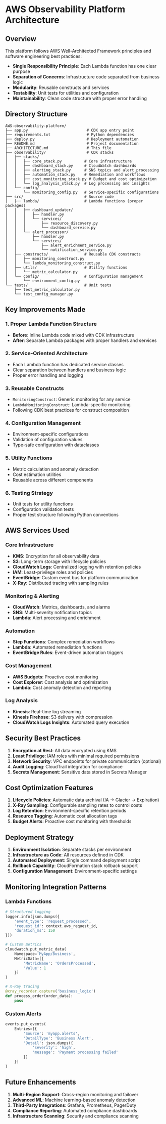 # AWS Observability Platform Architecture

## Overview

This platform follows AWS Well-Architected Framework principles and software engineering best practices:

- **Single Responsibility Principle**: Each Lambda function has one clear purpose
- **Separation of Concerns**: Infrastructure code separated from business logic
- **Modularity**: Reusable constructs and services
- **Testability**: Unit tests for utilities and configuration
- **Maintainability**: Clean code structure with proper error handling

## Directory Structure

```
AWS-observability-platform/
├── app.py                          # CDK app entry point
├── requirements.txt                # Python dependencies
├── deploy.py                       # Deployment automation
├── README.md                       # Project documentation
├── ARCHITECTURE.md                 # This file
├── observability/                  # CDK stacks
│   ├── stacks/
│   │   ├── core_stack.py          # Core infrastructure
│   │   ├── dashboard_stack.py     # CloudWatch dashboards
│   │   ├── alerting_stack.py      # SNS topics and alert processing
│   │   ├── automation_stack.py    # Remediation and workflows
│   │   ├── cost_monitoring_stack.py # Budget and cost optimization
│   │   └── log_analysis_stack.py  # Log processing and insights
│   └── config/
│       └── monitoring_config.py   # Service-specific configurations
├── src/                           # Source code
│   ├── lambda/                    # Lambda functions (proper packages)
│   │   ├── dashboard_updater/
│   │   │   ├── handler.py
│   │   │   └── services/
│   │   │       ├── resource_discovery.py
│   │   │       └── dashboard_service.py
│   │   └── alert_processor/
│   │       ├── handler.py
│   │       └── services/
│   │           ├── alert_enrichment_service.py
│   │           └── notification_service.py
│   ├── constructs/                # Reusable CDK constructs
│   │   ├── monitoring_construct.py
│   │   └── lambda_monitoring_construct.py
│   ├── utils/                     # Utility functions
│   │   └── metric_calculator.py
│   └── config/                    # Configuration management
│       └── environment_config.py
└── tests/                         # Unit tests
    ├── test_metric_calculator.py
    └── test_config_manager.py
```

## Key Improvements Made

### 1. Proper Lambda Function Structure
- **Before**: Inline Lambda code mixed with CDK infrastructure
- **After**: Separate Lambda packages with proper handlers and services

### 2. Service-Oriented Architecture
- Each Lambda function has dedicated service classes
- Clear separation between handlers and business logic
- Proper error handling and logging

### 3. Reusable Constructs
- `MonitoringConstruct`: Generic monitoring for any service
- `LambdaMonitoringConstruct`: Lambda-specific monitoring
- Following CDK best practices for construct composition

### 4. Configuration Management
- Environment-specific configurations
- Validation of configuration values
- Type-safe configuration with dataclasses

### 5. Utility Functions
- Metric calculation and anomaly detection
- Cost estimation utilities
- Reusable across different components

### 6. Testing Strategy
- Unit tests for utility functions
- Configuration validation tests
- Proper test structure following Python conventions

## AWS Services Used

### Core Infrastructure
- **KMS**: Encryption for all observability data
- **S3**: Long-term storage with lifecycle policies
- **CloudWatch Logs**: Centralized logging with retention policies
- **IAM**: Least-privilege roles and policies
- **EventBridge**: Custom event bus for platform communication
- **X-Ray**: Distributed tracing with sampling rules

### Monitoring & Alerting
- **CloudWatch**: Metrics, dashboards, and alarms
- **SNS**: Multi-severity notification topics
- **Lambda**: Alert processing and enrichment

### Automation
- **Step Functions**: Complex remediation workflows
- **Lambda**: Automated remediation functions
- **EventBridge Rules**: Event-driven automation triggers

### Cost Management
- **AWS Budgets**: Proactive cost monitoring
- **Cost Explorer**: Cost analysis and optimization
- **Lambda**: Cost anomaly detection and reporting

### Log Analysis
- **Kinesis**: Real-time log streaming
- **Kinesis Firehose**: S3 delivery with compression
- **CloudWatch Logs Insights**: Automated query execution

## Security Best Practices

1. **Encryption at Rest**: All data encrypted using KMS
2. **Least Privilege**: IAM roles with minimal required permissions
3. **Network Security**: VPC endpoints for private communication (optional)
4. **Audit Logging**: CloudTrail integration for compliance
5. **Secrets Management**: Sensitive data stored in Secrets Manager

## Cost Optimization Features

1. **Lifecycle Policies**: Automatic data archival (IA → Glacier → Expiration)
2. **X-Ray Sampling**: Configurable sampling rates to control costs
3. **Log Retention**: Environment-specific retention periods
4. **Resource Tagging**: Automatic cost allocation tags
5. **Budget Alerts**: Proactive cost monitoring with thresholds

## Deployment Strategy

1. **Environment Isolation**: Separate stacks per environment
2. **Infrastructure as Code**: All resources defined in CDK
3. **Automated Deployment**: Single command deployment script
4. **Rollback Capability**: CloudFormation stack rollback support
5. **Configuration Management**: Environment-specific settings

## Monitoring Integration Patterns

### Lambda Functions
```python
# Structured logging
logger.info(json.dumps({
    'event_type': 'request_processed',
    'request_id': context.aws_request_id,
    'duration_ms': 150
}))

# Custom metrics
cloudwatch.put_metric_data(
    Namespace='MyApp/Business',
    MetricData=[{
        'MetricName': 'OrdersProcessed',
        'Value': 1
    }]
)

# X-Ray tracing
@xray_recorder.capture('business_logic')
def process_order(order_data):
    pass
```

### Custom Alerts
```python
events.put_events(
    Entries=[{
        'Source': 'myapp.alerts',
        'DetailType': 'Business Alert',
        'Detail': json.dumps({
            'severity': 'high',
            'message': 'Payment processing failed'
        })
    }]
)
```

## Future Enhancements

1. **Multi-Region Support**: Cross-region monitoring and failover
2. **Advanced ML**: Machine learning-based anomaly detection
3. **Third-Party Integrations**: Grafana, Prometheus, PagerDuty
4. **Compliance Reporting**: Automated compliance dashboards
5. **Infrastructure Scanning**: Security and compliance scanning